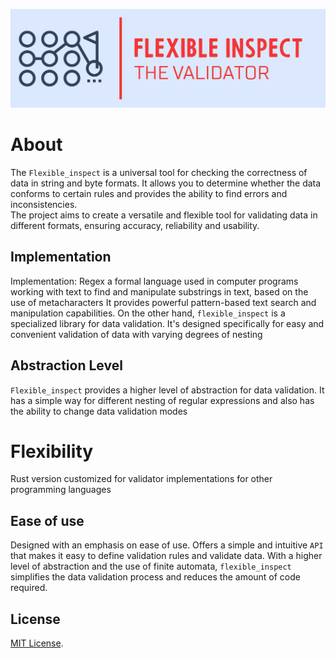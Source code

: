<p align="center">
    <kbd>
        <img src="docs/logo/png/Color logo with background.png" alt="Logo" width="700" />
    </kbd>
</p>

# About
The `Flexible_inspect` is a universal tool for checking the correctness of data in string and byte formats. 
It allows you to determine whether the data conforms to certain rules and provides the ability to find errors and inconsistencies.\
The project aims to create a versatile and flexible tool for validating data in different formats, ensuring accuracy, reliability and usability.

## Implementation
Implementation: Regex a formal language used in computer programs working with text to find and manipulate substrings in text,
based on the use of metacharacters It provides powerful pattern-based text search and manipulation capabilities.
On the other hand, `flexible_inspect` is a specialized library for data validation.
It's designed specifically for easy and convenient validation of data with varying degrees of nesting

## Abstraction Level
`Flexible_inspect` provides a higher level of abstraction for data validation.
It has a simple way for different nesting of regular expressions and also has the ability to change data validation modes

# Flexibility
Rust version customized for validator implementations for other programming languages

## Ease of use
Designed with an emphasis on ease of use. Offers a simple and intuitive `API` that makes it easy to define validation rules and validate data.
With a higher level of abstraction and the use of finite automata, `flexible_inspect` simplifies the data validation process and reduces the amount of code required.

## License
[MIT License](./LICENSE).